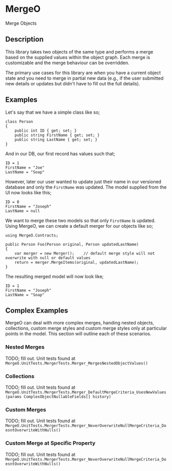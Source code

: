 # MergeO
Merge Objects

## Description
This library takes two objects of the same type and performs a merge based on the supplied values within the object graph. Each merge is customizable and the merge behaviour can be overridden.

The primary use cases for this library are when you have a current object state and you need to merge in partial new data (e.g., if the user submitted new details or updates but didn't have to fill out the full details).

## Examples
Let's say that we have a simple class like so;
```
class Person
{
    public int ID { get; set; }
    public string FirstName { get; set; }
    public string LastName { get; set; }
}
```

And in our DB, our first record has values such that;
```
ID = 1
FirstName = "Joe"
LastName = "Soap"
```

However, later our user wanted to update just their name in our versioned database and only the `FirstName` was updated. The model supplied from the UI now looks like this;
```
ID = 0
FirstName = "Joseph"
LastName = null
```

We want to merge these two models so that only `FirstName` is updated. Using MergeO, we can create a default merger for our objects like so;
```
using MergeO.Contracts;

public Person Foo(Person original, Person updatedLastName)
{
    var merger = new Merger();    // default merge style will not overwrite with null or default values
    return = merger.MergeItems(original, updatedLastName); 
}
```

The resulting merged model will now look like;
```
ID = 1
FirstName = "Joseph"
LastName = "Soap"
```

## Complex Examples
MergeO can deal with more complex merges, handing nested objects, collections, custom merge styles and custom merge styles only at particular points in the model. This section will outline each of these scenarios.

### Nested Merges
TODO; fill out. Unit tests found at `MergeO.UnitTests.MergerTests.Merger_MergesNestedObjectValues()`

### Collections
TODO; fill out. Unit tests found at `MergeO.UnitTests.MergerTests.Merger_DefaultMergeCriteria_UsesNewValues(params ComplexObjectNullableFields[] history)`

### Custom Merges
TODO; fill out. Unit tests found at `MergeO.UnitTests.MergerTests.Merger_NeverOverwriteNullMergeCriteria_DoesntOverwriteWithNulls()`

### Custom Merge at Specific Property
TODO; fill out. Unit tests found at `MergeO.UnitTests.MergerTests.Merger_NeverOverwriteNullMergeCriteria_DoesntOverwriteWithNulls()`